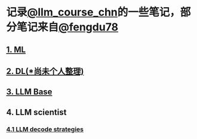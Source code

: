 # 记录[@llm_course_chn](https://github.com/friendmine/llm-course-chn)的一些笔记，部分笔记来自[@fengdu78](https://github.com/fengdu78)
## [1. ML](https://github.com/tsw123678/llm_course_cn_note/blob/main/ML.pdf)
## [2. DL(*尚未个人整理)](http://www.ai-start.com/dl2017/)
## [3. LLM Base](https://github.com/tsw123678/llm_course_cn_note/blob/main/LLM-base.md)
## 4. LLM scientist
### [4.1 LLM decode strategies](https://github.com/tsw123678/llm_course_cn_note/blob/main/LLM%20decode%20strategies.md)
